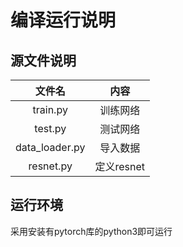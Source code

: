 # 编译运行说明



## 源文件说明


|     文件名     |    内容    |
| :------------: | :--------: |
|    train.py    |  训练网络  |
|    test.py     |  测试网络  |
| data_loader.py |  导入数据  |
|   resnet.py    | 定义resnet |





## 运行环境

采用安装有pytorch库的python3即可运行



